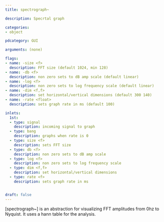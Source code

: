 ```yaml
---
title: spectrograph~

description: Specrtal graph

categories:
- object

pdcategory: GUI

arguments: (none)

flags:
- name: -size <f>
  description: FFT size (default 1024, min 128)
- name: -db <f>
  description: non zero sets to dB amp scale (default linear)
- name: -log <f>
  description: non zero sets to log frequency scale (default linear)
- name: -dim <f,f>
  description: set horizontal/vertical dimensions (default 300 140)
- name: -rate <float>
  description: sets graph rate in ms (default 100)

inlets:
  1st:
  - type: signal
    description: incoming signal to graph
  - type: bang
    description: graphs when rate is 0
  - type: size <f>
    description: sets FFT size
  - type: db <f>
    description: non zero sets to dB amp scale
  - type: log <f>
    description: non zero sets to log frequency scale
  - type: dim <f,f>
    description: set horizontal/vertical dimensions
  - type: rate <f>
    description: sets graph rate in ms


draft: false
---
```


[spectrograph~] is an abstraction for visualizing FFT amplitudes from 0hz to Nyquist. It uses a hann table for the analysis.
